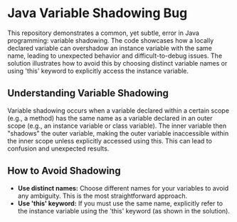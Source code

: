 # Java Variable Shadowing Bug

This repository demonstrates a common, yet subtle, error in Java programming: variable shadowing.  The code showcases how a locally declared variable can overshadow an instance variable with the same name, leading to unexpected behavior and difficult-to-debug issues. The solution illustrates how to avoid this by choosing distinct variable names or using 'this' keyword to explicitly access the instance variable.

## Understanding Variable Shadowing

Variable shadowing occurs when a variable declared within a certain scope (e.g., a method) has the same name as a variable declared in an outer scope (e.g., an instance variable or class variable). The inner variable then "shadows" the outer variable, making the outer variable inaccessible within the inner scope unless explicitly accessed using this.  This can lead to confusion and unexpected results.

## How to Avoid Shadowing

* **Use distinct names:**  Choose different names for your variables to avoid any ambiguity. This is the most straightforward approach.
* **Use 'this' keyword:** If you must use the same name, explicitly refer to the instance variable using the 'this' keyword (as shown in the solution).